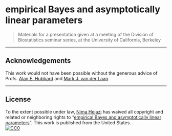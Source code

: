 # empirical Bayes and asymptotically linear parameters

> Materials for a presentation given at a meeting of the Division of
> Biostatistics seminar series, at the University of California, Berkeley

---

## Acknowledgements

This work would not have been possible without the generous advice of Profs.
[Alan E. Hubbard](http://hubbard.berkeley.edu) and
[Mark J. van der Laan](https://www.stat.berkeley.edu/~laan/).

---

## License

To the extent possible under law, [Nima Hejazi](http://nimahejazi.org)
has waived all copyright and related or neighboring rights to
&ldquo;[empirical Bayes and asymptotically linear
parameters](https://www.stat.berkeley.edu/~nhejazi/present/2017_berkeley_biotmle.pdf)&rdquo;.
This work is published from the United States.
<br/>
[![CC0](http://i.creativecommons.org/p/zero/1.0/88x31.png)](http://creativecommons.org/publicdomain/zero/1.0/)
